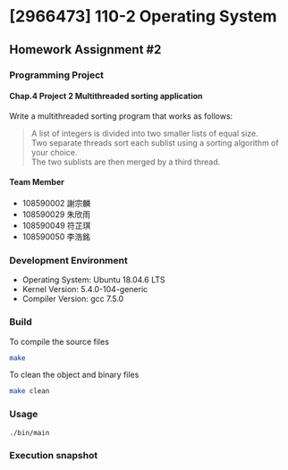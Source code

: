 # [2966473] 110-2 Operating System

## Homework Assignment #2

### Programming Project

#### Chap.4 Project 2 Multithreaded sorting application

Write a multithreaded sorting program that works as follows:
> A list of integers is divided into two smaller lists of equal size.  
>Two separate threads sort each sublist using a sorting algorithm of your choice.  
> The two sublists are then merged by a third thread.

#### Team Member

- 108590002 謝宗麟
- 108590029 朱欣雨
- 108590049 符芷琪
- 108590050 李浩銘

### Development Environment

- Operating System: Ubuntu 18.04.6 LTS
- Kernel Version: 5.4.0-104-generic
- Compiler Version: gcc 7.5.0

### Build

To compile the source files

```bash
make
```

To clean the object and binary files

```bash
make clean
```

### Usage

```bash
./bin/main
```

### Execution snapshot

